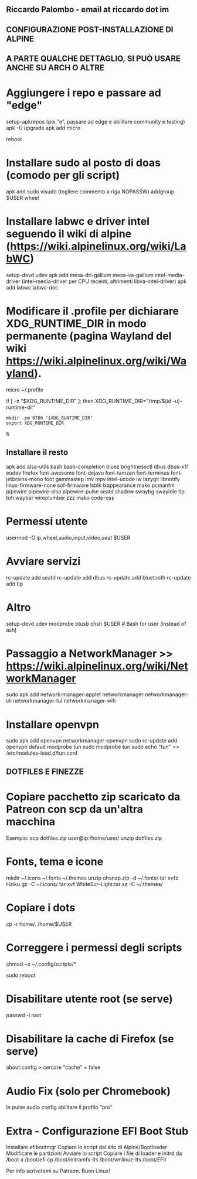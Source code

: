 ## Riccardo Palombo - email at riccardo dot im
##
## CONFIGURAZIONE POST-INSTALLAZIONE DI ALPINE
## A PARTE QUALCHE DETTAGLIO, SI PUÒ USARE ANCHE SU ARCH O ALTRE
##

# Aggiungere i repo e passare ad "edge"
setup-apkrepos (poi "e", passare ad edge e abilitare community e testing)
apk -U upgrade
apk add micro

reboot

# Installare sudo al posto di doas (comodo per gli script)
apk add sudo
visudo (togliere commento a riga NOPASSW)
addgroup $USER wheel

# Installare labwc e driver intel seguendo il wiki di alpine (https://wiki.alpinelinux.org/wiki/LabWC)
setup-devd udev
apk add mesa-dri-gallium mesa-va-gallium intel-media-driver (intel-media-driver per CPU recenti, altrimenti libva-intel-driver)
apk add labwc labwc-doc

# Modificare il .profile per dichiarare XDG_RUNTIME_DIR in modo permanente (pagina Wayland del wiki https://wiki.alpinelinux.org/wiki/Wayland).

micro ~/.profile

if [ -z "$XDG_RUNTIME_DIR" ]; then
	XDG_RUNTIME_DIR="/tmp/$(id -u)-runtime-dir"

	mkdir -pm 0700 "$XDG_RUNTIME_DIR"
	export XDG_RUNTIME_DIR
fi

## Installare il resto
apk add alsa-utils bash bash-completion bluez brightnessctl dbus dbus-x11 eudev firefox font-awesome font-dejavu font-tamzen font-terminus font-jetbrains-mono foot gammastep imv mpv intel-ucode iw lazygit libnotify linux-firmware-none sof-firmware lsblk lxappearance mako pcmanfm pipewire pipewire-alsa pipewire-pulse seatd shadow swaybg swayidle tlp tofi waybar wireplumber zzz mako code-oss

# Permessi utente
usermod -G lp,wheel,audio,input,video,seat $USER

# Avviare servizi
rc-update add seatd
rc-update add dbus
rc-update add bluetooth
rc-update add tlp

# Altro
setup-devd udev
modprobe btusb
chsh $USER # Bash for user (instead of ash)

# Passaggio a NetworkManager >> https://wiki.alpinelinux.org/wiki/NetworkManager
sudo apk add network-manager-applet networkmanager networkmanager-cli networkmanager-tui networkmanager-wifi

# Installare openvpn
sudo apk add openvpn networkmanager-openvpn
sudo rc-update add openvpn default
modprobe tun
sudo modprobe tun
sudo echo "tun" >> /etc/modules-load.d/tun.conf

##
## DOTFILES E FINEZZE
##

# Copiare pacchetto zip scaricato da Patreon con scp da un'altra macchina
Esempio: scp dotfiles.zip user@ip:/home/user/
unzip dotfiles.zip

# Fonts, tema e icone
mkdir ~/.icons ~/.fonts ~/.themes
unzip ohsnap.zip -d ~/.fonts/
tar xvfz Haiku.gz -C ~/.icons/
tar xvf WhiteSur-Light.tar.xz -C ~/.themes/

# Copiare i dots
cp -r home/. /home/$USER

# Correggere i permessi degli scripts
chmod +x ~/.config/scripts/*

sudo reboot

# Disabilitare utente root (se serve)
passwd -l root

# Disabilitare la cache di Firefox (se serve)
about:config > cercare "cache" = false

# Audio Fix (solo per Chromebook)
In pulse audio config abilitare il profilo "pro"

# Extra - Configurazione EFI Boot Stub
Installare efibootmgr
Copiare lo script dal sito di Alpine/Bootloader
Modificare le partizioni
Avviare lo script
Copiare i file di loader e initrd da /boot a /boot/efi
cp /boot/initramfs-lts /boot/vmlinuz-lts /boot/EFI/

Per info scrivetemi su Patreon. Buon Linux!
